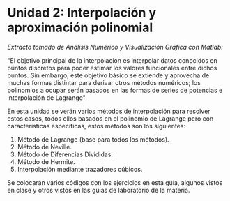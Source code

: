 # Unidad 2: Interpolación y aproximación polinomial

*Extracto tomado de Análisis Numérico y Visualización Gráfica con Matlab:*

"El objetivo principal de la interpolacion es interpolar datos conocidos en puntos discretos para poder estimar los valores funcionales entre dichos puntos. Sin embargo, este objetivo básico se extiende y aprovecha de muchas formas distintar para derivar otros métodos numéricos; los polinomios a ocupar serán basados en las formas de series de potencias e interpolación de Lagrange"

En esta unidad se verán varios métodos de interpolación para resolver estos casos, todos ellos basados en el polinomio de Lagrange pero con características específicas, estos métodos son los siguientes:

1. Método de Lagrange (base para todos los métodos).
2. Método de Neville.
3. Método de Diferencias Divididas.
4. Método de Hermite.
5. Interpolación mediante trazadores cúbicos.

Se colocarán varios códigos con los ejercicios en esta guía, algunos vistos en clase y otros vistos en las guías de laboratorio de la materia.

